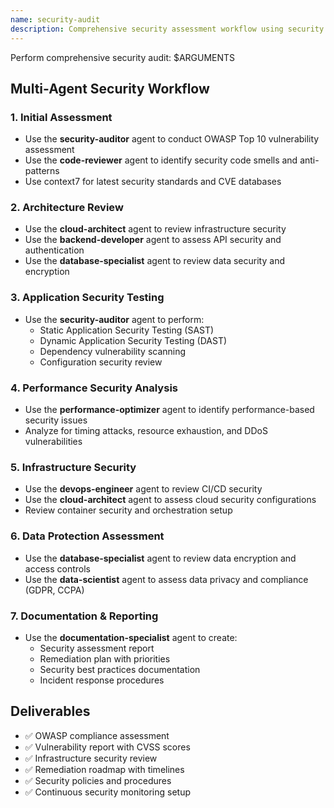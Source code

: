 ```yaml
---
name: security-audit
description: Comprehensive security assessment workflow using security and quality specialists
---
```


Perform comprehensive security audit: $ARGUMENTS

## Multi-Agent Security Workflow

### 1. Initial Assessment
- Use the **security-auditor** agent to conduct OWASP Top 10 vulnerability assessment
- Use the **code-reviewer** agent to identify security code smells and anti-patterns
- Use context7 for latest security standards and CVE databases

### 2. Architecture Review
- Use the **cloud-architect** agent to review infrastructure security
- Use the **backend-developer** agent to assess API security and authentication
- Use the **database-specialist** agent to review data security and encryption

### 3. Application Security Testing
- Use the **security-auditor** agent to perform:
  - Static Application Security Testing (SAST)
  - Dynamic Application Security Testing (DAST)
  - Dependency vulnerability scanning
  - Configuration security review

### 4. Performance Security Analysis
- Use the **performance-optimizer** agent to identify performance-based security issues
- Analyze for timing attacks, resource exhaustion, and DDoS vulnerabilities

### 5. Infrastructure Security
- Use the **devops-engineer** agent to review CI/CD security
- Use the **cloud-architect** agent to assess cloud security configurations
- Review container security and orchestration setup

### 6. Data Protection Assessment
- Use the **database-specialist** agent to review data encryption and access controls
- Use the **data-scientist** agent to assess data privacy and compliance (GDPR, CCPA)

### 7. Documentation & Reporting
- Use the **documentation-specialist** agent to create:
  - Security assessment report
  - Remediation plan with priorities
  - Security best practices documentation
  - Incident response procedures

## Deliverables
- ✅ OWASP compliance assessment
- ✅ Vulnerability report with CVSS scores
- ✅ Infrastructure security review
- ✅ Remediation roadmap with timelines
- ✅ Security policies and procedures
- ✅ Continuous security monitoring setup